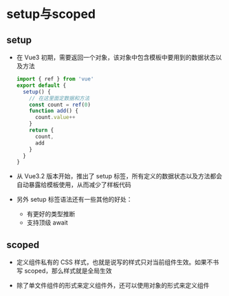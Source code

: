 # setup与scoped

## setup

+ 在 Vue3 初期，需要返回一个对象，该对象中包含模板中要用到的数据状态以及方法

  ```js
  import { ref } from 'vue'
  export default {
    setup() {
      // 在这里面定数据和方法
      const count = ref(0)
      function add() {
        count.value++
      }
      return {
        count,
        add
      }
    }
  }
  ```

+ 从 Vue3.2 版本开始，推出了 setup 标签，所有定义的数据状态以及方法都会自动暴露给模板使用，从而减少了样板代码

+ 另外 setup 标签语法还有一些其他的好处：

  + 有更好的类型推断
  + 支持顶级 await

## scoped

+ 定义组件私有的 CSS 样式，也就是说写的样式只对当前组件生效。如果不书写 scoped，那么样式就是全局生效

+ 除了单文件组件的形式来定义组件外，还可以使用对象的形式来定义组件
